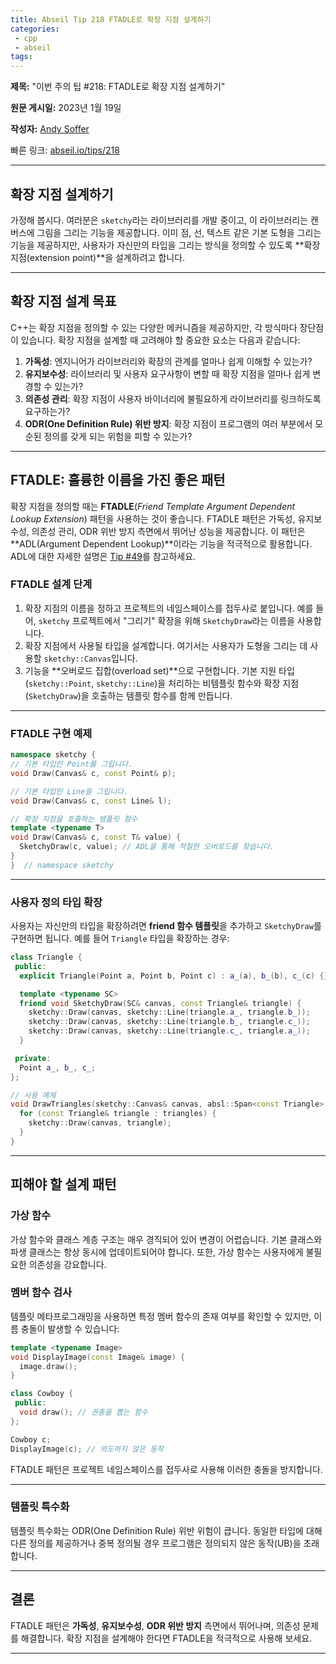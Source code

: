 ```yaml
---
title: Abseil Tip 218 FTADLE로 확장 지점 설계하기
categories:
 - cpp
 - abseil
tags:
---
```



**제목:** "이번 주의 팁 #218: FTADLE로 확장 지점 설계하기"  

**원문 게시일:** 2023년 1월 19일  

**작성자:** [Andy Soffer](mailto:asoffer@google.com)  

빠른 링크: [abseil.io/tips/218](https://abseil.io/tips/218)

---

## **확장 지점 설계하기**

가정해 봅시다. 여러분은 `sketchy`라는 라이브러리를 개발 중이고, 이 라이브러리는 캔버스에 그림을 그리는 기능을 제공합니다. 이미 점, 선, 텍스트 같은 기본 도형을 그리는 기능을 제공하지만, 사용자가 자신만의 타입을 그리는 방식을 정의할 수 있도록 **확장 지점(extension point)**을 설계하려고 합니다.

---

## **확장 지점 설계 목표**

C++는 확장 지점을 정의할 수 있는 다양한 메커니즘을 제공하지만, 각 방식마다 장단점이 있습니다. 확장 지점을 설계할 때 고려해야 할 중요한 요소는 다음과 같습니다:

1. **가독성**: 엔지니어가 라이브러리와 확장의 관계를 얼마나 쉽게 이해할 수 있는가?  
2. **유지보수성**: 라이브러리 및 사용자 요구사항이 변할 때 확장 지점을 얼마나 쉽게 변경할 수 있는가?  
3. **의존성 관리**: 확장 지점이 사용자 바이너리에 불필요하게 라이브러리를 링크하도록 요구하는가?  
4. **ODR(One Definition Rule) 위반 방지**: 확장 지점이 프로그램의 여러 부분에서 모순된 정의를 갖게 되는 위험을 피할 수 있는가?

---

## **FTADLE: 훌륭한 이름을 가진 좋은 패턴**

확장 지점을 정의할 때는 **FTADLE**(*Friend Template Argument Dependent Lookup Extension*) 패턴을 사용하는 것이 좋습니다. FTADLE 패턴은 가독성, 유지보수성, 의존성 관리, ODR 위반 방지 측면에서 뛰어난 성능을 제공합니다. 이 패턴은 **ADL(Argument Dependent Lookup)**이라는 기능을 적극적으로 활용합니다. ADL에 대한 자세한 설명은 [Tip #49](/tips/49)를 참고하세요.

### **FTADLE 설계 단계**

1. 확장 지점의 이름을 정하고 프로젝트의 네임스페이스를 접두사로 붙입니다. 예를 들어, `sketchy` 프로젝트에서 "그리기" 확장을 위해 `SketchyDraw`라는 이름을 사용합니다.  
2. 확장 지점에서 사용될 타입을 설계합니다. 여기서는 사용자가 도형을 그리는 데 사용할 `sketchy::Canvas`입니다.  
3. 기능을 **오버로드 집합(overload set)**으로 구현합니다. 기본 지원 타입(`sketchy::Point`, `sketchy::Line`)을 처리하는 비템플릿 함수와 확장 지점(`SketchyDraw`)을 호출하는 템플릿 함수를 함께 만듭니다.

---

### **FTADLE 구현 예제**

```cpp
namespace sketchy {
// 기본 타입인 Point를 그립니다.
void Draw(Canvas& c, const Point& p);

// 기본 타입인 Line을 그립니다.
void Draw(Canvas& c, const Line& l);

// 확장 지점을 호출하는 템플릿 함수
template <typename T>
void Draw(Canvas& c, const T& value) {
  SketchyDraw(c, value); // ADL을 통해 적절한 오버로드를 찾습니다.
}
}  // namespace sketchy
```

---

### **사용자 정의 타입 확장**

사용자는 자신만의 타입을 확장하려면 **friend 함수 템플릿**을 추가하고 `SketchyDraw`를 구현하면 됩니다. 예를 들어 `Triangle` 타입을 확장하는 경우:

```cpp
class Triangle {
 public:
  explicit Triangle(Point a, Point b, Point c) : a_(a), b_(b), c_(c) {}

  template <typename SC>
  friend void SketchyDraw(SC& canvas, const Triangle& triangle) {
    sketchy::Draw(canvas, sketchy::Line(triangle.a_, triangle.b_));
    sketchy::Draw(canvas, sketchy::Line(triangle.b_, triangle.c_));
    sketchy::Draw(canvas, sketchy::Line(triangle.c_, triangle.a_));
  }

 private:
  Point a_, b_, c_;
};

// 사용 예제
void DrawTriangles(sketchy::Canvas& canvas, absl::Span<const Triangle> triangles) {
  for (const Triangle& triangle : triangles) {
    sketchy::Draw(canvas, triangle);
  }
}
```

---

## **피해야 할 설계 패턴**

### **가상 함수**

가상 함수와 클래스 계층 구조는 매우 경직되어 있어 변경이 어렵습니다. 기본 클래스와 파생 클래스는 항상 동시에 업데이트되어야 합니다. 또한, 가상 함수는 사용자에게 불필요한 의존성을 강요합니다.

### **멤버 함수 검사**

템플릿 메타프로그래밍을 사용하면 특정 멤버 함수의 존재 여부를 확인할 수 있지만, 이름 충돌이 발생할 수 있습니다:

```cpp
template <typename Image>
void DisplayImage(const Image& image) {
  image.draw();
}

class Cowboy {
 public:
  void draw(); // 권총을 뽑는 함수
};

Cowboy c;
DisplayImage(c); // 의도하지 않은 동작
```

FTADLE 패턴은 프로젝트 네임스페이스를 접두사로 사용해 이러한 충돌을 방지합니다.

---

### **템플릿 특수화**

템플릿 특수화는 ODR(One Definition Rule) 위반 위험이 큽니다. 동일한 타입에 대해 다른 정의를 제공하거나 중복 정의될 경우 프로그램은 정의되지 않은 동작(UB)을 초래합니다.

---

## **결론**

FTADLE 패턴은 **가독성**, **유지보수성**, **ODR 위반 방지** 측면에서 뛰어나며, 의존성 문제를 해결합니다. 확장 지점을 설계해야 한다면 FTADLE을 적극적으로 사용해 보세요.

--- 

[^1]: C++ 커뮤니티에는 [RAII](https://en.cppreference.com/w/cpp/language/raii), [SFINAE](https://en.cppreference.com/w/cpp/language/sfinae) 등 재미있는 약어들이 많습니다. **FTADLE**은 "fftah-dill"로 발음하기도 하지만, 각자 마음에 드는 방식으로 발음해도 좋습니다!